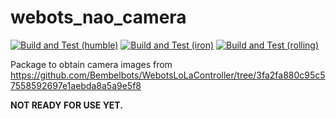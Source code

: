 # webots_nao_camera

[![Build and Test (humble)](../../actions/workflows/build_and_test_humble.yaml/badge.svg?branch=rolling)](../../actions/workflows/build_and_test_humble.yaml?query=branch:rolling)
[![Build and Test (iron)](../../actions/workflows/build_and_test_iron.yaml/badge.svg?branch=rolling)](../../actions/workflows/build_and_test_iron.yaml?query=branch:rolling)
[![Build and Test (rolling)](../../actions/workflows/build_and_test_rolling.yaml/badge.svg?branch=rolling)](../../actions/workflows/build_and_test_rolling.yaml?query=branch:rolling)

Package to obtain camera images from https://github.com/Bembelbots/WebotsLoLaController/tree/3fa2fa880c95c57558592697e1aebda8a5a9e5f8

**NOT READY FOR USE YET.**
